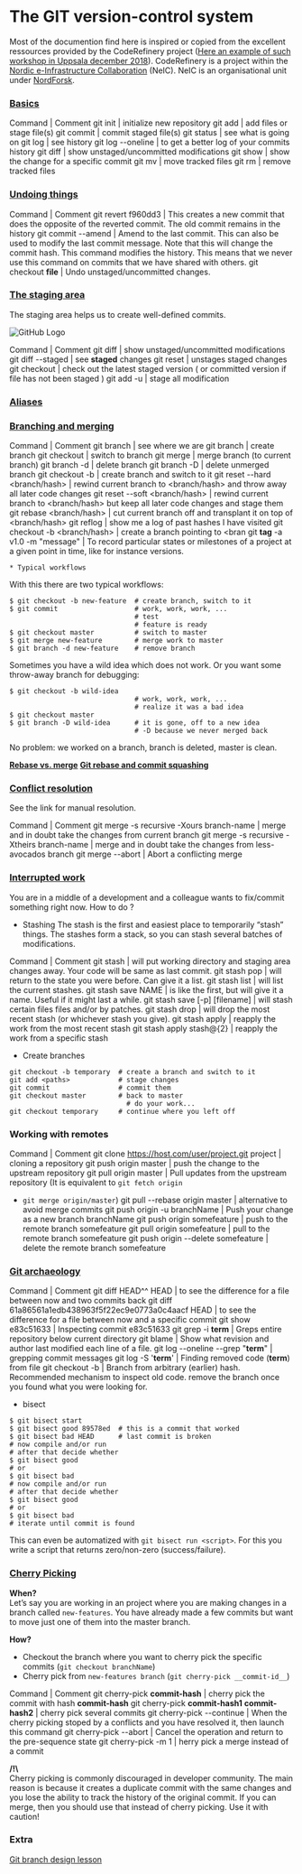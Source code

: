 # The GIT version-control system

Most of the documention find here is inspired or copied from the excellent ressources provided by the CodeRefinery project ([Here an example of such workshop in Uppsala december 2018](https://coderefinery.org/workshops/2018-12-03-uppsala/)). CodeRefinery is a project within the [Nordic e-Infrastructure Collaboration](https://neic.no) (NeIC). NeIC is an organisational unit under [NordForsk](https://www.nordforsk.org/en).

### [Basics](https://coderefinery.github.io/git-intro/03-basics/)

Command | Comment
 git init    | initialize new repository
 git add     | add files or stage file(s)
 git commit  | commit staged file(s)
 git status  | see what is going on
 git log     | see history
 git log --oneline |  to get a better log of your commits history
 git diff    | show unstaged/uncommitted modifications
 git show    | show the change for a specific commit
 git mv      | move tracked files
 git rm      | remove tracked files

### [Undoing things](https://coderefinery.github.io/git-intro/05-undoing/)

Command | Comment
git revert f960dd3 | This creates a new commit that does the opposite of the reverted commit. The old commit remains in the history
git commit --amend | Amend to the last commit. This can also be used to modify the last commit message.
Note that this will change the commit hash. This command modifies the history. This means that we never use this command on commits that we have shared with others.
git checkout __file__ | Undo unstaged/uncommitted changes.

### [The staging area](https://coderefinery.github.io/git-intro/06-staging-area/)

The staging area helps us to create well-defined commits.

![GitHub Logo](/pictures/git_file_states.png)

Command | Comment
 git diff    | show unstaged/uncommitted modifications
 git diff --staged |   see **staged** changes
  git reset   | unstages staged changes
 git checkout <path>  | check out the latest staged version ( or committed version if file has not been staged )
 git add -u | stage all modification


### [Aliases](https://coderefinery.github.io/git-intro/07-aliases/)

### [Branching and merging](https://coderefinery.github.io/git-intro/09-branches/)

Command | Comment
git branch               | see where we are
git branch <name>        | create branch <name>
git checkout <name>      | switch to branch <name>
git merge <name>         | merge branch <name> (to current branch)
git branch -d <name>     | delete branch <name>
git branch -D <name>     | delete unmerged branch
git checkout -b <name>   | create branch <name> and switch to it
git reset --hard <branch/hash>  | rewind current branch to <branch/hash> and throw away all later code changes
git reset --soft <branch/hash>  | rewind current branch to <branch/hash> but keep all later code changes and stage them
git rebase <branch/hash>        | cut current branch off and transplant it on top of <branch/hash>
git reflog                      | show me a log of past hashes I have visited
git checkout -b <branch/hash>   | create a branch pointing to <bran
git **tag** -a v1.0 -m "message" |  To record particular states or milestones of a project at a given point in time, like for instance versions.

	* Typical workflows

With this there are two typical workflows:

```
$ git checkout -b new-feature  # create branch, switch to it
$ git commit                   # work, work, work, ...
                               # test
                               # feature is ready
$ git checkout master          # switch to master
$ git merge new-feature        # merge work to master
$ git branch -d new-feature    # remove branch
```
Sometimes you have a wild idea which does not work. Or you want some throw-away branch for debugging:
```
$ git checkout -b wild-idea
                               # work, work, work, ...
                               # realize it was a bad idea
$ git checkout master
$ git branch -D wild-idea      # it is gone, off to a new idea
                               # -D because we never merged back
```
No problem: we worked on a branch, branch is deleted, master is clean.

[**Rebase vs. merge**](https://coderefinery.github.io/git-branch-design/01-rebase/) 
[**Git rebase and commit squashing**](https://coderefinery.github.io/git-branch-design/03-squashing-exercise/)

### [Conflict resolution](https://coderefinery.github.io/git-intro/10-conflicts/)

See the link for manual resolution.

Command | Comment
git merge -s recursive -Xours branch-name | merge and in doubt take the changes from current branch
git merge -s recursive -Xtheirs branch-name | merge and in doubt take the changes from less-avocados branch
git merge --abort | Abort a conflicting merge

### [Interrupted work](https://coderefinery.github.io/git-intro/12-interrupted/)

You are in a middle of a development and a colleague wants to fix/commit something right now. How to do ?
  * Stashing
  The stash is the first and easiest place to temporarily “stash” things. The stashes form a stack, so you can stash several batches of modifications.

Command | Comment
git stash | will put working directory and staging area changes away. Your code will be same as last commit.
git stash pop | will return to the state you were before. Can give it a list.
git stash list | will list the current stashes.
git stash save NAME | is like the first, but will give it a name. Useful if it might last a while.
git stash save [-p] [filename] | will stash certain files files and/or by patches.
git stash drop | will drop the most recent stash (or whichever stash you give).
git stash apply | reapply the work from the most recent stash
git stash apply stash@{2} | reapply the work from a specific stash


  * Create branches

```
git checkout -b temporary  # create a branch and switch to it
git add <paths>            # stage changes
git commit                 # commit them
git checkout master        # back to master
                             # do your work...
git checkout temporary     # continue where you left off
```

### Working with remotes

Command | Comment
git clone https://host.com/user/project.git project | cloning a repository
git push origin master | push the change to the upstream repository
git pull origin master | Pull updates from the upstream repository (It is equivalent to `git fetch origin`
+ `git merge origin/master`)
git pull --rebase origin master | alternative to avoid merge commits
git push origin -u branchName | Push your change as a new branch branchName
git push origin somefeature | push to the remote branch somefeature
git pull origin somefeature  | pull to the remote branch somefeature
git push origin --delete somefeature | delete the remote branch somefeature


### [Git archaeology](https://coderefinery.github.io/git-archaeology/)

Command | Comment
git diff HEAD^^ HEAD <filename> | to see the difference for a file <filename> between now and two commits back
git diff 61a86561a1edb438963f5f22ec9e0773a0c4aacf HEAD <filename> | to see the difference for a file <filename> between now and a specific commit
git show e83c51633 | Inspecting commit e83c51633
git grep -i __term__ | Greps entire repository below current directory
git blame <filename> | Show what revision and author last modified each line of a file.
git log --oneline --grep "__term__" | grepping commit messages
git log -S '__term__' <filename> | Finding removed code (__term__) from file <filename>
git checkout -b <name> <hash> | Branch from arbitrary (earlier) hash. Recommended mechanism to inspect old code. remove the branch once you found what you were looking for.

  * bisect
  ```
$ git bisect start
$ git bisect good 89578ed  # this is a commit that worked
$ git bisect bad HEAD      # last commit is broken
  # now compile and/or run
  # after that decide whether
$ git bisect good
  # or
$ git bisect bad
  # now compile and/or run
  # after that decide whether
$ git bisect good
  # or
$ git bisect bad
  # iterate until commit is found
  ```
  This can even be automatized with `git bisect run <script>`. For this you write a script that returns zero/non-zero (success/failure).

### [Cherry Picking](https://www.previousnext.com.au/blog/intro-cherry-picking-git)

**When?**  
Let’s say you are working in an project where you are making changes in a branch called `new-features`. You have already made a few commits but want to move just one of them into the master branch.

**How?**  
  * Checkout the branch where you want to cherry pick the specific commits (`git checkout branchName`)
  * Cherry pick from `new-features branch` (`git cherry-pick __commit-id__`)

Command | Comment
git cherry-pick __commit-hash__ | cherry pick the commit with hash __commit-hash__
git cherry-pick __commit-hash1__ __commit-hash2__ | cherry pick several commits
git cherry-pick --continue | When the cherry picking stoped by a conflicts and you have resolved it, then launch this command
git cherry-pick --abort | Cancel the operation and return to the pre-sequence state
git cherry-pick -m 1 <hash> | herry pick a merge instead of a commit

**/!\\**  
Cherry picking is commonly discouraged in developer community. The main reason is because it creates a duplicate commit with the same changes and you lose the ability to track the history of the original commit. If you can merge, then you should use that instead of cherry picking. Use it with caution!


### Extra

[Git branch design lesson](https://coderefinery.github.io/git-branch-design/)
